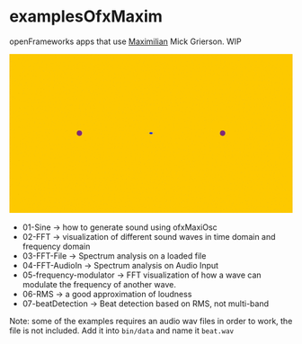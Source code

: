 # examplesOfxMaxim

openFrameworks apps that use [Maximilian](https://github.com/micknoise/Maximilian) Mick Grierson.
WIP

![example](maxim.gif)

* 01-Sine -> how to generate sound using ofxMaxiOsc
* 02-FFT -> visualization of different sound waves in time domain and frequency domain
* 03-FFT-File -> Spectrum analysis on a loaded file
* 04-FFT-AudioIn -> Spectrum analysis on Audio Input
* 05-frequency-modulator -> FFT visualization of how a wave can modulate the frequency of another wave.
* 06-RMS -> a good approximation of loudness
* 07-beatDetection -> Beat detection based on RMS, not multi-band

Note: some of the examples requires an audio wav files in order to work, the file is not included. Add it into `bin/data` and name it `beat.wav`
